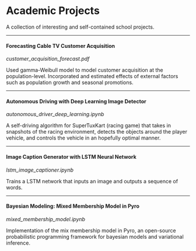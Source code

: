 # Academic Projects

A collection of interesting and self-contained school projects.

---
#### Forecasting Cable TV Customer Acquisition
*customer_acquisition_forecast.pdf*

Used gamma-Weibull model to model customer acquisition at the population-level. Incorporated and estimated effects of external factors such as population growth and seasonal promotions.

---

#### Autonomous Driving with Deep Learning Image Detector
*autonomous_driver_deep_learning.ipynb*

A self-driving algorithm for SuperTuxKart (racing game) that takes in snapshots of the racing environment, detects the objects around the player vehicle, and controls the vehicle in an hopefully optimal manner.

---

#### Image Caption Generator with LSTM Neural Network
*lstm_image_captioner.ipynb*

Trains a LSTM network that inputs an image and outputs a sequence of words.

---

#### Bayesian Modeling: Mixed Membership Model in Pyro
*mixed_membership_model.ipynb*

Implementation of the mix membership model in Pyro, an open-source probabilistic programming framework for bayesian models and variational inference.
